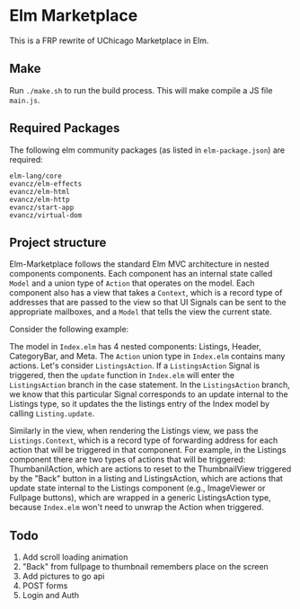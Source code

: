 # Elm Marketplace

This is a FRP rewrite of UChicago Marketplace in Elm.

## Make

Run `./make.sh` to run the build process. 
This will make compile a JS file `main.js`. 

## Required Packages

The following elm community packages (as listed in `elm-package.json`) are required:

```
elm-lang/core
evancz/elm-effects
evancz/elm-html
evancz/elm-http
evancz/start-app
evancz/virtual-dom
```

## Project structure

Elm-Marketplace follows the standard Elm MVC architecture in nested components
components. 
Each component has an internal state called `Model` and a union type of 
`Action` that operates on the model.
Each component also has a view that takes a `Context`, which is a record type
of addresses that are passed to the view so that UI Signals can be sent to the
appropriate mailboxes, and a `Model` that tells the view the current state.

Consider the following example:

The model in `Index.elm` has 4 nested components: Listings, Header, CategoryBar,
and Meta. 
The `Action` union type in `Index.elm` contains many actions. Let's consider
`ListingsAction`. If a `ListingsAction` Signal is triggered, then the `update`
function in `Index.elm` will enter the `ListingsAction` branch in the case statement.
In the `ListingsAction` branch, we know that this particular Signal corresponds to
an update internal to the Listings type, so it updates the the listings entry
of the Index model by calling `Listing.update`. 

Similarly in the view, when rendering the Listings view, we pass the
`Listings.Context`, which is a record type of forwarding address for each
action that will be triggered in that component. For example, in the Listings
component there are two types of actions that will be triggered: ThumbanilAction,
which are actions to reset to the ThumbnailView triggered by the "Back" button
in a listing and ListingsAction, which are actions that update state internal to
the Listings component (e.g., ImageViewer or Fullpage buttons), which are 
wrapped in a generic ListingsAction type, because `Index.elm` won't need to
unwrap the Action when triggered.

## Todo

1. Add scroll loading animation
2. "Back" from fullpage to thumbnail remembers place on the screen
4. Add pictures to go api
5. POST forms
6. Login and Auth
